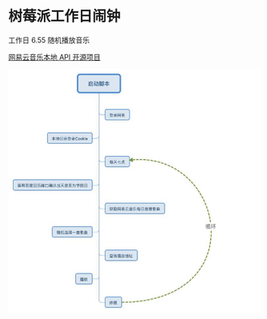 树莓派工作日闹钟
=====================

工作日 6.55 随机播放音乐

[网易云音乐本地 API 开源项目](https://github.com/Binaryify/NeteaseCloudMusicApi)

![](./doc/xmind.jpg)
